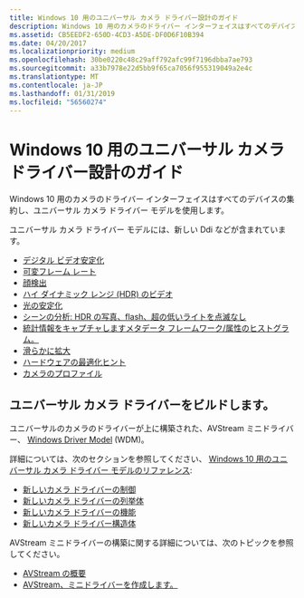 ```yaml
---
title: Windows 10 用のユニバーサル カメラ ドライバー設計のガイド
description: Windows 10 用のカメラのドライバー インターフェイスはすべてのデバイスの集約し、ユニバーサル カメラ ドライバー モデルを使用します。
ms.assetid: CB5EEDF2-650D-4CD3-A5DE-DF0D6F10B394
ms.date: 04/20/2017
ms.localizationpriority: medium
ms.openlocfilehash: 30be0220c48c29aff792afc99f7196dbba7ae793
ms.sourcegitcommit: a33b7978e22d5bb9f65ca7056f955319049a2e4c
ms.translationtype: MT
ms.contentlocale: ja-JP
ms.lasthandoff: 01/31/2019
ms.locfileid: "56560274"
---
```

# <a name="universal-camera-driver-design-guide-for-windows-10"></a>Windows 10 用のユニバーサル カメラ ドライバー設計のガイド


Windows 10 用のカメラのドライバー インターフェイスはすべてのデバイスの集約し、ユニバーサル カメラ ドライバー モデルを使用します。

ユニバーサル カメラ ドライバー モデルには、新しい Ddi などが含まれています。

* [デジタル ビデオ安定化](ksproperty-cameracontrol-extended-videostabilization.md)
* [可変フレーム レート](ksproperty-cameracontrol-extended-vfr.md)
* [顔検出](ksproperty-cameracontrol-extended-facedetection.md)
* [ハイ ダイナミック レンジ (HDR) のビデオ](ksproperty-cameracontrol-extended-videohdr.md)
* [光の安定化](ksproperty-cameracontrol-extended-ois.md)
* [シーンの分析: HDR の写真、flash、超の低いライトを点滅なし](ksproperty-cameracontrol-extended-advancedphoto.md)
* [統計情報をキャプチャしますメタデータ フレームワーク/属性のヒストグラム。](ksproperty-cameracontrol-extended-histogram.md)
* [滑らかに拡大](ksproperty-cameracontrol-extended-zoom.md)
* [ハードウェアの最適化ヒント](ksproperty-cameracontrol-extended-optimizationhint.md)
* [カメラのプロファイル](ksproperty-cameracontrol-extended-profile.md)

## <a name="build-a-universal-camera-driver"></a>ユニバーサル カメラ ドライバーをビルドします。

ユニバーサルのカメラのドライバーが上に構築された、AVStream ミニドライバー、 [Windows Driver Model](https://msdn.microsoft.com/library/windows/hardware/ff565698) (WDM)。

詳細については、次のセクションを参照してください、 [Windows 10 用のユニバーサル カメラ ドライバー モデルのリファレンス](windows-10-technical-preview-camera-drivers-reference.md):

* [新しいカメラ ドライバーの制御](camera-driver-controls.md)
* [新しいカメラ ドライバーの列挙体](camera-driver-enumerations.md)
* [新しいカメラ ドライバーの機能](camera-driver-functions.md)
* [新しいカメラ ドライバー構造体](camera-driver-structures.md)

AVStream ミニドライバーの構築に関する詳細については、次のトピックを参照してください。

* [AVStream の概要](avstream-overview.md)
* [AVStream、ミニドライバーを作成します。](writing-an-avstream-minidriver.md)



